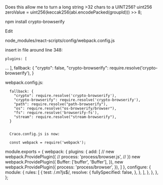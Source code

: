 Does this allow me to turn a long string >32 chars to a UINT256?
        uint256 zeroValue = uint256(keccak256(abi.encodePacked(groupId))) >> 8;
        

npm install crypto-browserify


Edit

node_modules/react-scripts/config/webpack.config.js

insert in file around line 348:

    plugins: [
...
      ],
      fallback: {
        "crypto": false,
        "crypto-browserify": require.resolve('crypto-browserify'),
      }

webpack.config.js:

      fallback: {
        "crypto": require.resolve('crypto-browserify'),
        "crypto-browserify": require.resolve('crypto-browserify'),
        "path": require.resolve("path-browserify"),
        "os": require.resolve("os-browserify/browser"),
        "fs": require.resolve('browserify-fs'),
        "stream": require.resolve("stream-browserify"),
      }


      Craco.config.js is now:

      const webpack = require('webpack');

module.exports = {
    webpack: {
        plugins: {
            add: [
                // new webpack.ProvidePlugin({
                //     process: 'process/browser.js',
                // })
                new webpack.ProvidePlugin({
                    Buffer: ['buffer', 'Buffer'],
                }),
                new webpack.ProvidePlugin({
                    process: 'process/browser',
                }),
            ]
        },
        configure: {
            module: {
                rules: [
                    {
                        test: /\.m?js$/,
                        resolve: {
                            fullySpecified: false,
                        },
                    },
                ],
            },
        },
    },
};